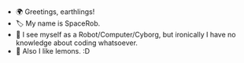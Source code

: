 - 🌍 Greetings, earthlings!
- 🏷️ My name is SpaceRob.
- 🤖 I see myself as a Robot/Computer/Cyborg, but ironically I have no knowledge about coding whatsoever.
- 🍋 Also I like lemons. :D

<!---
SuperSpaceRob/SuperSpaceRob is a ✨ special ✨ repository because its `README.md` (this file) appears on your GitHub profile.
You can click the Preview link to take a look at your changes.
--->
